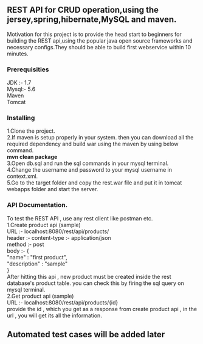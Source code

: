 ## REST API for CRUD operation,using the jersey,spring,hibernate,MySQL and maven.

Motivation for this project is to provide the head start to beginners for building the REST api,using the popular java open source frameworks and necessary configs.They should be able to build first webservice within 10 minutes.


### Prerequisities
JDK :- 1.7  
Mysql:- 5.6  
Maven  
Tomcat  

### Installing
1.Clone the project.<br>
2.If maven is setup properly in your system. then you can download all the required dependency and build war using the maven by using below command.<br>
 **mvn clean package**<br>
3.Open db.sql and run the sql commands in your mysql terminal.<br>
4.Change the username and password to your mysql username in context.xml.<br>
5.Go to the target folder and copy the rest.war file and put it in tomcat webapps folder and start the server.<br>

### API Documentation.
To test the REST API , use any rest client like postman etc.<br>
1.Create product api (sample)<br>
URL :- localhost:8080/rest/api/products/<br>
header :- content-type :- application/json<br>
method :- post<br>
body :- {<br>
    "name" : "first product",<br>
    "description" : "sample"<br>
}<br>
After hitting this api , new product must be created inside the rest database's product table. 
you can check this by firing the sql query on mysql terminal.<br>
2.Get product api (sample)<br>
URL :- localhost:8080/rest/api/products/{id}<br>
provide the id , which you get as a response from create product api , in the url , you will get its all the information.

## Automated test cases will be added later
